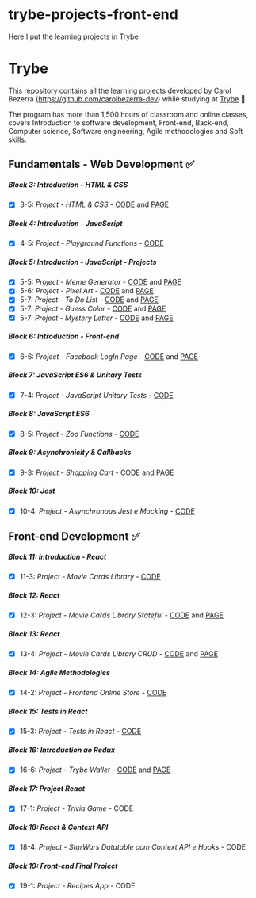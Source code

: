 # trybe-projects-front-end
Here I put the learning projects in Trybe  

# Trybe
This repository contains all the learning projects developed by Carol Bezerra (https://github.com/carolbezerra-dev) while studying at [Trybe](https://www.betrybe.com/) :rocket:

The program has more than 1,500 hours of classroom and online classes, covers Introduction to software development, Front-end, Back-end, Computer science, Software engineering, Agile methodologies and Soft skills.  
  
## Fundamentals - Web Development :white_check_mark:  

##### Block 3: Introduction - HTML & CSS

- [x] 3-5: _Project - HTML & CSS_ - [CODE](https://github.com/carolbezerra-dev/trybe-projects-front-end/tree/main/1.Fundamentals/3.HTML-CSS) and  [PAGE](https://carolbezerra-dev.github.io/trybe-projects-front-end/1.Fundamentals/3.HTML-CSS/)

##### Block 4: Introduction - JavaScript

- [x] 4-5: _Project - Playground Functions_ - [CODE](https://github.com/carolbezerra-dev/trybe-projects-front-end/tree/main/1.Fundamentals/4.JavaScript)

##### Block 5: Introduction - JavaScript - Projects

- [x] 5-5: _Project - Meme Generator_ - [CODE](https://github.com/carolbezerra-dev/trybe-projects-front-end/tree/main/1.Fundamentals/5.DOM-Selectors/Meme-Generator) and [PAGE](https://carolbezerra-dev.github.io/trybe-projects-front-end/1.Fundamentals/5.DOM-Selectors/Meme-Generator)
- [x] 5-6: _Project - Pixel Art_ - [CODE](https://github.com/carolbezerra-dev/trybe-projects-front-end/tree/main/1.Fundamentals/5.DOM-Selectors/Pixels-Art) and [PAGE](https://carolbezerra-dev.github.io/trybe-projects-front-end/1.Fundamentals/5.DOM-Selectors/Pixels-Art)
- [x] 5-7: _Project - To Do List_ - [CODE](https://github.com/carolbezerra-dev/trybe-projects-front-end/tree/main/1.Fundamentals/5.DOM-Selectors/ToDo-List) and [PAGE](https://carolbezerra-dev.github.io/trybe-projects-front-end/1.Fundamentals/5.DOM-Selectors/ToDo-List)
- [x] 5-7: _Project - Guess Color_ - [CODE](https://github.com/carolbezerra-dev/trybe-projects-front-end/tree/main/1.Fundamentals/5.DOM-Selectors/Color-Guess) and [PAGE](https://carolbezerra-dev.github.io/trybe-projects-front-end/1.Fundamentals/5.DOM-Selectors/Color-Guess)
- [x] 5-7: _Project - Mystery Letter_ - [CODE](https://github.com/carolbezerra-dev/trybe-projects-front-end/tree/main/1.Fundamentals/5.DOM-Selectors/Mystery-Letter) and [PAGE](https://carolbezerra-dev.github.io/trybe-projects-front-end/1.Fundamentals/5.DOM-Selectors/Mystery-Letter)

##### Block 6: Introduction - Front-end

- [x] 6-6: _Project - Facebook LogIn Page_ - [CODE](https://github.com/carolbezerra-dev/trybe-projects-front-end/tree/main/1.Fundamentals/6.Forms) and [PAGE](https://carolbezerra-dev.github.io/trybe-projects-front-end/1.Fundamentals/6.Forms/)

##### Block 7: JavaScript ES6 & Unitary Tests

- [x] 7-4: _Project - JavaScript Unitary Tests_ - [CODE](https://github.com/carolbezerra-dev/trybe-projects-front-end/tree/main/1.Fundamentals/7.ES6)

##### Block 8: JavaScript ES6

- [x] 8-5: _Project - Zoo Functions_ - [CODE](https://github.com/carolbezerra-dev/trybe-projects-front-end/tree/main/1.Fundamentals/8.Higher-Order-Functions)  

##### Block 9: Asynchronicity & Callbacks

- [x] 9-3: _Project - Shopping Cart_ - [CODE](https://github.com/carolbezerra-dev/trybe-projects-front-end/tree/main/1.Fundamentals/9.Promise) and [PAGE](https://carolbezerra-dev.github.io/trybe-projects-front-end/1.Fundamentals/9.Promise/)

##### Block 10: Jest

- [x] 10-4: _Project - Asynchronous Jest e Mocking_ - [CODE](https://github.com/carolbezerra-dev/trybe-projects-front-end/tree/main/1.Fundamentals/10.Jest-Mocks-Project)


## Front-end Development :white_check_mark:  

##### Block 11: Introduction - React

- [x] 11-3: _Project - Movie Cards Library_ - [CODE](https://github.com/carolbezerra-dev/trybe-projects-front-end/tree/main/2.FrontEnd/11.React-Introduction)

##### Block 12: React

- [x] 12-3: _Project - Movie Cards Library Stateful_ - [CODE](https://github.com/carolbezerra-dev/trybe-projects-front-end/tree/main/2.FrontEnd/12.Forms-React) and [PAGE](https://moviecards-library-stateful.vercel.app/)

##### Block 13: React

- [x] 13-4: _Project - Movie Cards Library CRUD_ - [CODE](https://github.com/carolbezerra-dev/trybe-projects-front-end/tree/main/2.FrontEnd/13.React-Router) and [PAGE](https://moviecards-library-crud.vercel.app/)

##### Block 14: Agile Methodologies

- [x] 14-2: _Project - Frontend Online Store_ - [CODE](https://github.com/carolbezerra-dev/trybe-projects-front-end/tree/main/2.FrontEnd/14.Frontend-Online-store)

##### Block 15: Tests in React

- [x] 15-3: _Project - Tests in React_ - [CODE](https://github.com/carolbezerra-dev/trybe-projects-front-end/tree/main/2.FrontEnd/15.React-Testing-Library)

##### Block 16: Introduction ao Redux

- [x] 16-6: _Project - Trybe Wallet_ - [CODE](https://github.com/carolbezerra-dev/trybe-projects-front-end/tree/main/2.FrontEnd/16.Redux) and [PAGE](https://trybewallet-kappa.vercel.app/)

##### Block 17: Project React

- [x] 17-1: _Project - Trivia Game_ - CODE

##### Block 18: React & Context API

- [x] 18-4: _Project - StarWars Datatable com Context API e Hooks_ - CODE

##### Block 19: Front-end Final Project

- [x] 19-1: _Project - Recipes App_ - CODE
